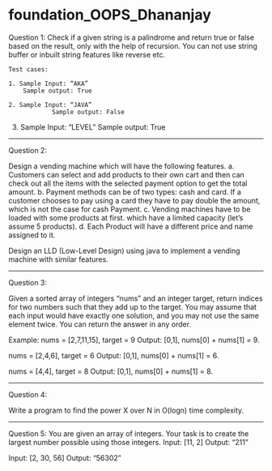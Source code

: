 # foundation_OOPS_Dhananjay
Question 1:
Check if a given string is a palindrome and return true or false based on the result, only with the help of recursion. You can not use string buffer or inbuilt string features like reverse etc. 
	
	Test cases: 
	
	1. Sample Input: “AKA”
	    Sample output: True
	
	2. Sample Input: “JAVA”
                Sample output: False

3. Sample Input: “LEVEL”
                Sample output: True

-------------------------------------------------------------------------------------------------------------------------------------------
Question 2:

Design a vending machine which will have the following features. 
a.	Customers can select and add products to their own cart and then can check out all the items with the selected payment option to get the total amount. 
b.	Payment methods can be of two types: cash and card. If a customer chooses to pay using a card they have to pay double the amount, which is not the case for cash Payment. 
c.	Vending machines have to be loaded with some products at first. which have a limited capacity (let’s assume 5 products).
d.	Each Product will have a different price and name assigned to it.

Design an LLD (Low-Level Design) using java to implement a vending machine with similar features.

--------------------------------------------------------------------------------------------------------------------------------------------

Question 3:

Given a sorted array of integers “nums” and an integer target, return indices for two numbers such that they add up to the target.  You may assume that each input would have exactly one solution, and you may not use the same element twice. You can return the answer in any order. 

Example: 
nums = [2,7,11,15], target = 9
Output: [0,1], nums[0] + nums[1] = 9.

nums = [2,4,6], target = 6
Output: [0,1], nums[0] + nums[1] = 6.

nums = [4,4], target = 8
Output: [0,1], nums[0] + nums[1] = 8.


--------------------------------------------------------------------------------------------------------------------------------------------

Question 4:

Write a program to find the power X over N in O(logn) time complexity. 


--------------------------------------------------------------------------------------------------------------------------------------------

Question 5:
You are given an array of integers. Your task is to create the largest number possible using those integers.
Input: [11, 2]
Output: “211”

Input: [2, 30, 56]
Output: “56302”



